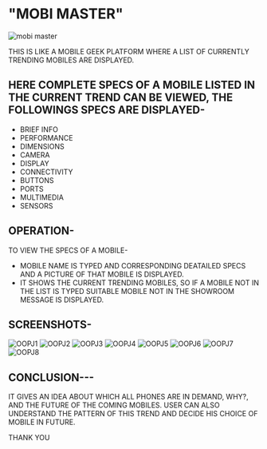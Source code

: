 # "MOBI MASTER"  
![mobi master](https://user-images.githubusercontent.com/69922876/126905899-f4802d68-79e7-4c40-a298-bd69094fc133.png)

THIS IS LIKE A MOBILE GEEK PLATFORM WHERE A LIST OF CURRENTLY TRENDING MOBILES ARE DISPLAYED.

## HERE COMPLETE SPECS OF A MOBILE LISTED IN THE CURRENT TREND CAN BE VIEWED, THE FOLLOWINGS SPECS ARE DISPLAYED-

* BRIEF INFO
* PERFORMANCE
* DIMENSIONS
* CAMERA
* DISPLAY
* CONNECTIVITY
* BUTTONS
* PORTS
* MULTIMEDIA
* SENSORS

## OPERATION-
TO VIEW THE SPECS OF A MOBILE-
* MOBILE NAME IS TYPED AND CORRESPONDING DEATAILED SPECS AND A PICTURE OF THAT MOBILE IS DISPLAYED.
* IT SHOWS THE CURRENT TRENDING MOBILES, SO IF A MOBILE NOT IN THE LIST IS TYPED SUITABLE MOBILE NOT IN THE SHOWROOM MESSAGE IS DISPLAYED.


## SCREENSHOTS-
![OOPJ1](https://user-images.githubusercontent.com/69922876/126906099-58f4a71b-b626-4d33-a0c7-f56b0398b87c.png)
![OOPJ2](https://user-images.githubusercontent.com/69922876/126906090-ce6d42d8-9545-43e7-ada4-71f977a095fe.png)
![OOPJ3](https://user-images.githubusercontent.com/69922876/126906091-2d51d9a6-7978-4f26-87b6-af1e452cfb77.png)
![OOPJ4](https://user-images.githubusercontent.com/69922876/126906092-0ca11dcd-1301-44a0-9735-99a1f154c664.png)
![OOPJ5](https://user-images.githubusercontent.com/69922876/126906093-b5992c8d-68bb-4dfe-9426-2dc25856ffaf.png)
![OOPJ6](https://user-images.githubusercontent.com/69922876/126906095-5337c038-fe54-4b35-b3a3-0c7193450595.png)
![OOPJ7](https://user-images.githubusercontent.com/69922876/126906096-868665ac-d4a2-44db-b37f-c356fb664a93.png)
![OOPJ8](https://user-images.githubusercontent.com/69922876/126906098-3c168499-167d-4217-8185-fd9815d4cdba.png)


## CONCLUSION---
IT GIVES AN IDEA ABOUT WHICH ALL PHONES ARE IN DEMAND, WHY?, AND THE FUTURE OF THE COMING MOBILES.
USER CAN ALSO UNDERSTAND THE PATTERN OF THIS TREND AND DECIDE HIS CHOICE OF MOBILE IN FUTURE.


THANK YOU


